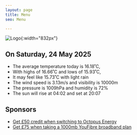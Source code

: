 ```yaml
---
layout: page
title: Menu
seo: Menu

---
```


![Logo](/images/logo.jpg){:width="832px"}

<!-- weather_marker starts -->
## On Saturday, 24 May 2025

- The average temperature today is 16.18˚C,
- With highs of 16.66˚C and lows of 15.93˚C,
- It may feel like 15.73˚C with light rain
- The wind speed is 3.13m/s and visibility is 10000m
- The pressure is 1009hPa and humidity is 72%
- The sun will rise at 04:02 and set at 20:07

<!-- weather_marker ends -->

## Sponsors

- [Get £50 credit when switching to Octopus Energy](https://bit.ly/3oD1nnS)
- [Get £75 when taking a 1000mb YouFibre broadband plan](https://aklam.io/91zWhU?)
